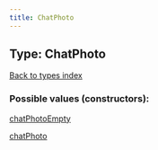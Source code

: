 ```yaml
---
title: ChatPhoto
---
```

## Type: ChatPhoto  
[Back to types index](index.md)



### Possible values (constructors):

[chatPhotoEmpty](../constructors/chatPhotoEmpty.md)  

[chatPhoto](../constructors/chatPhoto.md)  

